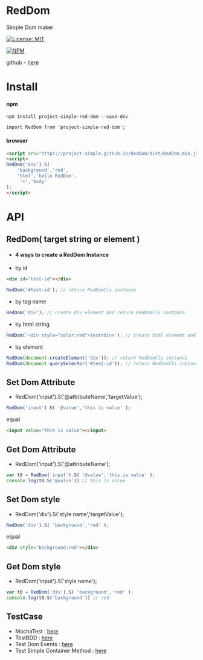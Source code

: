 # RedDom
Simple Dom maker

[![License: MIT](https://img.shields.io/badge/License-MIT-yellow.svg)](https://opensource.org/licenses/MIT)

[![NPM](https://nodei.co/npm/project-simple-red-dom.png)](https://npmjs.org/package/project-simple-red-dom)

github - [here](https://github.com/project-simple/RedDom)

# Install 
#### npm 
```npm
npm install project-simple-red-dom --save-dev
```
```
import RedDom from 'project-simple-red-dom';
```
#### browser
```html
<script src="https://project-simple.github.io/RedDom/dist/RedDom.min.js"></script>
<script>
RedDom('div').S(
    'background','red',
    'html','hello RedDom',
     '<','body'
);
</script>
```

# API
## RedDom( target string or element )
- #### 4 ways to create a RedDom Instance
- by id
```html
<div id="test-id"></div>
```
```javascript
RedDom('#test-id'); // return RedDomCls instance
```
- by tag name
```javascript
RedDom('div'); // create div element and return RedDomCls instance
```
- by html string
```javascript
RedDom('<div style="color:red">test<div>'); // create html element and return RedDomCls instance
```
- by element
```javascript
RedDom(document.createElement('div')); // return RedDomCls instance
RedDom(document.querySelector('#test-id')); // return RedDomCls instance
```
## Set Dom Attribute 
- RedDom('input').S('@attributeName','targetValue'); 
```javascript
RedDom('input').S( '@value','this is value' );
```
equal
```html
<input value="this is value"></input>
```
## Get Dom Attribute 
- RedDom('input').S('@attributeName'); 
```javascript
var t0 = RedDom('input').S( '@value','this is value' );
console.log(t0.S('@value')) // this is value
```

## Set Dom style 
- RedDom('div').S('style name','targetValue'); 
```javascript
RedDom('div').S( 'background','red' );
```
equal
```html
<div style="background:red"></div>
```
## Get Dom style 
- RedDom('input').S('style name'); 
```javascript
var t0 = RedDom('div').S( 'background','red' );
console.log(t0.S('background')) // red
```

## TestCase
- MochaTest : [here](https://project-simple.github.io/RedDom/testRun_browser.html)
- TestBDD : [here](https://project-simple.github.io/RedDom/testBDD.html)
- Test Dom Events : [here](https://project-simple.github.io/RedDom/testDomEvents.html)
- Test Simple Container Method : [here](https://project-simple.github.io/RedDom/testContainerMethod.html)